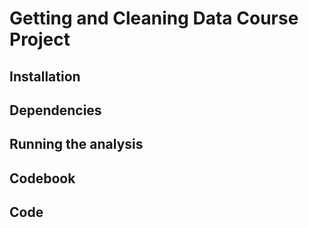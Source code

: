
<html lang="en" class="">
  <body class="logged_in  env-production windows vis-public page-blob">
   <h1>Getting and Cleaning Data Course Project</h1>	

  <h2><a id="user-content-installation" class="anchor" href="#installation" aria-hidden="true">
      <span class="octicon octicon-link"></span></a>Installation</h2>
  <h2><a id="user-content-installation" class="anchor" href="#Dependencies" aria-hidden="true">
      <span class="octicon octicon-link"></span></a>Dependencies</h2>
  <h2><a id="user-content-installation" class="anchor" href="#Running the analysis" aria-hidden="true">
      <span class="octicon octicon-link"></span></a>Running the analysis</h2>	  
  <h2><a id="user-content-installation" class="anchor" href="#Codebook" aria-hidden="true">
      <span class="octicon octicon-link"></span></a>Codebook</h2>	  
  <h2><a id="user-content-installation" class="anchor" href="#Code" aria-hidden="true">
      <span class="octicon octicon-link"></span></a>Code</h2>

  </body>
</html>